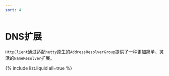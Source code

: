 ```yaml
---
sort: 4
---
```


# DNS扩展

`HttpClient`通过适配`netty`原生的`AddressResolverGroup`提供了一种更加简单、灵活的`NameResolver`扩展。

{% include list.liquid all=true %}
